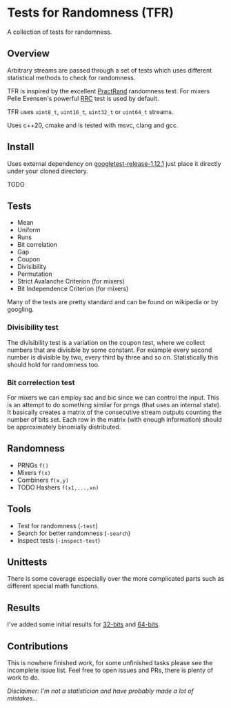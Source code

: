 # Tests for Randomness (TFR)

A collection of tests for randomness.

## Overview

Arbitrary streams are passed through a set of tests which uses different statistical methods to check for randomness.

TFR is inspired by the excellent [PractRand](https://pracrand.sourceforge.net/) randomness test. For mixers Pelle Evensen's powerful [RRC](http://mostlymangling.blogspot.com/2019/01/better-stronger-mixer-and-test-procedure.html) test is used by default.

TFR uses `uint8_t`, `uint16_t`, `uint32_t` or `uint64_t` streams.

Uses c++20, cmake and is tested with msvc, clang and gcc.

## Install
Uses external dependency on [googletest-release-1.12.1](https://github.com/google/googletest/releases/tag/release-1.12.1) just place it directly under your cloned directory.

TODO

## Tests
- Mean
- Uniform
- Runs
- Bit correlation
- Gap
- Coupon
- Divisibility
- Permutation
- Strict Avalanche Criterion (for mixers)
- Bit Independence Criterion (for mixers)

Many of the tests are pretty standard and can be found on wikipedia or by googling.

### Divisibility test
The divisibility test is a variation on the coupon test, where we collect numbers that are divisible by some constant. For example every second number is divisible by two, every third by three and so on. Statistically this should hold for randomness too.

### Bit correlection test
For mixers we can employ sac and bic since we can control the input. This is an attempt to do something similar for prngs (that uses an internal state). It basically creates a matrix of the consecutive stream outputs counting the number of bits set. Each row in the matrix (with enough information) should be approximately binomially distributed.

## Randomness
- PRNGs `f()`
- Mixers `f(x)`
- Combiners `f(x,y)`
- TODO Hashers `f(x1,...,xn)`

## Tools
- Test for randomness (`-test`)
- Search for better randomness (`-search`)
- Inspect tests (`-inspect-test`)

## Unittests
There is some coverage especially over the more complicated parts such as different special math functions.

## Results
I've added some initial results for [32-bits](results/result_32.md) and [64-bits](results/result_64.md).

## Contributions
This is nowhere finished work, for some unfinished tasks please see the incomplete issue list. Feel free to open issues and PRs, there is plenty of work to do. 

_Disclaimer: I'm not a statistician and have probably made a lot of mistakes..._

